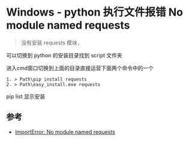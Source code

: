 # Windows - python 执行文件报错 No module named requests

>没有安装 requests 模块， 

可以切换到 python 的安装目录找到 script 文件夹 

进入cmd窗口切换到上面的目录直接运营下面两个命令中的一个 
```
1. > Path\pip install requests 
2. > Path\easy_install.exe requests 
```


pip list 显示安装


## 参考
- [ImportError: No module named requests](https://stackoverflow.com/questions/17309288/importerror-no-module-named-requests)

